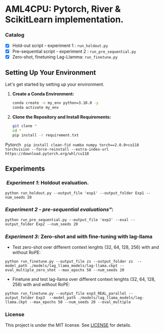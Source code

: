 # AML4CPU: Pytorch, River & ScikitLearn implementation.


### Catalog

- [x] Hold-out script - experiment 1 : `run_holdout.py`
- [x] Pre-sequential script - experiment 2 : `run_pre_sequential.py`
- [x] Zero-shot, finetuning Lag-Llamma: `run_finetune.py`

## Setting Up Your Environment

Let's get started by setting up your environment. 

1. **Create a Conda Environment:**
   ```bash
   conda create -n my_env python=3.10.0 -y
   conda activate my_env
   ```
2. **Clone the Repository and Install Requirements:**
   ```bash
   git clone *
   cd *
   pip install -r requirement.txt
   ```
Pytorch `
pip install clean-fid numba numpy torch==2.0.0+cu118 torchvision --force-reinstall --extra-index-url https://download.pytorch.org/whl/cu118`


## Experiments

###  *Experiment 1*: Holdout evaluation.


`python run_holdout.py --output_file 'exp1' --output_folder Exp1 --num_seeds 20`

### *Experiment 2 - pre-sequential evaluations"*: 

`python run_pre_sequential.py --output_file 'exp2' --eval --output_folder Exp2 --num_seeds 20`


### *Experiment 3*: Zero-shot and with fine-tuning with lag-llama

- Test zero-shot over different context lenghts (32, 64, 128, 256) with and without RoPE: 

`python run_finetune.py --output_file zs --output_folder zs  --model_path ./models/lag_llama_models/lag-llama.ckpt --eval_multiple_zero_shot --max_epochs 50 --num_seeds 20`


- Finetune and test lag-llama over different context lenghts (32, 64, 128, 256) with and without RoPE:

`python run_finetune.py --output_file exp3_REAL_parallel --output_folder Exp3  --model_path ./models/lag_llama_models/lag-llama.ckpt --max_epochs 50 --num_seeds 20 --eval_multiple `


### License

This project is under the MIT license. See [LICENSE](LICENSE) for details.